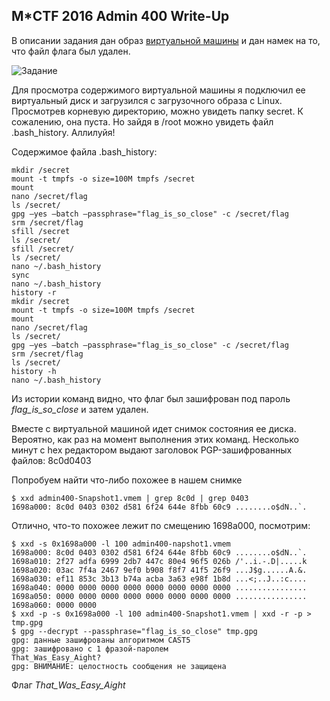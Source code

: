 ## M*CTF 2016 Admin 400 Write-Up

В описании задания дан образ [виртуальной машины](https://yadi.sk/d/XC45RpSgvbpJ4) и дан намек на то, что файл флага был удален.

![Задание](http://i.imgur.com/Y2v37Q2.png)

Для просмотра содержимого виртуальной машины я подключил ее виртуальный диск и загрузился с загрузочного образа с Linux.  
Просмотрев корневую директорию, можно увидеть папку secret. К сожалению, она пуста. Но зайдя в /root можно увидеть файл .bash_history. Аллилуйя! 

Содержимое файла  .bash_history:
```shell
mkdir /secret
mount -t tmpfs -o size=100M tmpfs /secret
mount
nano /secret/flag
ls /secret/
gpg —yes —batch —passphrase="flag_is_so_close" -c /secret/flag
srm /secret/flag
sfill /secret
ls /secret/
sfill /secret/
ls /secret/
nano ~/.bash_history
sync
nano ~/.bash_history
history -r
mkdir /secret
mount -t tmpfs -o size=100M tmpfs /secret
mount
nano /secret/flag
ls /secret/
gpg —yes —batch —passphrase="flag_is_so_close" -c /secret/flag
srm /secret/flag
ls /secret/
history -h
nano ~/.bash_history
```

Из истории команд видно, что флаг был зашифрован под пароль _flag_is\_so\_close_ и затем удален.

Вместе с виртуальной машиной идет снимок состояния ее диска. Вероятно, как раз на момент выполнения этих команд. Несколько минут с hex редактором выдают заголовок PGP-зашифрованных файлов: 8c0d0403

Попробуем найти что-либо похожее в нашем снимке
```shell 
$ xxd admin400-Snapshot1.vmem | grep 8c0d | grep 0403
1698a000: 8c0d 0403 0302 d581 6f24 644e 8fbb 60c9 ........o$dN..`.
```
Отлично, что-то похожее лежит по смещению 1698a000, посмотрим:
```shell
$ xxd -s 0x1698a000 -l 100 admin400-napshot1.vmem
1698a000: 8c0d 0403 0302 d581 6f24 644e 8fbb 60c9 ........o$dN..`.
1698a010: 2f27 adfa 6999 2db7 447c 80e4 96f5 026b /'..i.-.D|.....k
1698a020: 03ac 7f4a 2467 9ef0 b908 f8f7 41f5 26f9 ...J$g......A.&.
1698a030: ef11 853c 3b13 b74a acba 3a63 e98f 1b8d ...<;..J..:c....
1698a040: 0000 0000 0000 0000 0000 0000 0000 0000 ................
1698a050: 0000 0000 0000 0000 0000 0000 0000 0000 ................
1698a060: 0000 0000
$ xxd -p -s 0x1698a000 -l 100 admin400-Snapshot1.vmem | xxd -r -p > tmp.gpg
$ gpg --decrypt --passphrase="flag_is_so_close" tmp.gpg
gpg: данные зашифрованы алгоритмом CAST5
gpg: зашифровано с 1 фразой-паролем
That_Was_Easy_Aight?
gpg: ВНИМАНИЕ: целостность сообщения не защищена
```

Флаг _That_Was_Easy_Aight_



